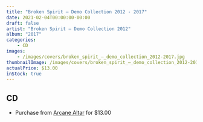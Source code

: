 ```yaml
---
title: "Broken Spirit ‎– Demo Collection 2012 - 2017"
date: 2021-02-04T00:00:00-00:00
draft: false
artist: "Broken Spirit ‎– Demo Collection 2012"
album: "2017"
categories:
    - CD
images:
    - /images/covers/broken_spirit_‎–_demo_collection_2012-2017.jpg
thumbnailImage: /images/covers/broken_spirit_‎–_demo_collection_2012-2017-thumb.jpg
actualPrice: $13.00
inStock: true
---
```


## CD
* Purchase from [Arcane Altar](https://arcanealtar.bigcartel.com/product/broken-spirit-demo-collection-2012-2017) for $13.00
